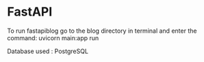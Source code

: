 # FastAPI

To run fastapiblog go to the blog directory in terminal and enter the command: uvicorn main:app run  

Database used : PostgreSQL
